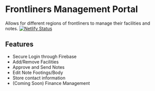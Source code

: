 # Frontliners Management Portal

Allows for different regions of frontliners to manage their facilities and notes.
[![Netlify Status](https://api.netlify.com/api/v1/badges/7ec8e337-1fca-46e0-8ab2-3a8a60082616/deploy-status)](https://app.netlify.com/sites/frontliner-mgmt/deploys)

## Features
- Secure Login through Firebase
- Add/Remove Facilities
- Approve and Send Notes
- Edit Note Footings/Body
- Store contact information
- (Coming Soon) Finance Management 
